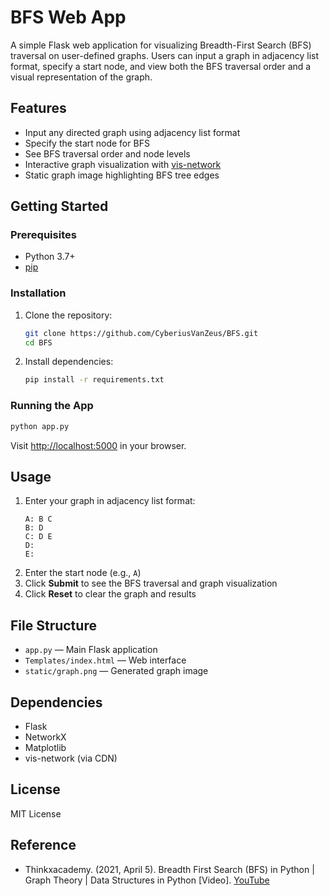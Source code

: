# BFS Web App

A simple Flask web application for visualizing Breadth-First Search (BFS) traversal on user-defined graphs. Users can input a graph in adjacency list format, specify a start node, and view both the BFS traversal order and a visual representation of the graph.

## Features

- Input any directed graph using adjacency list format
- Specify the start node for BFS
- See BFS traversal order and node levels
- Interactive graph visualization with [vis-network](https://visjs.org/)
- Static graph image highlighting BFS tree edges

## Getting Started

### Prerequisites

- Python 3.7+
- [pip](https://pip.pypa.io/en/stable/)

### Installation

1. Clone the repository:
   ```sh
   git clone https://github.com/CyberiusVanZeus/BFS.git
   cd BFS
   ```

2. Install dependencies:
   ```sh
   pip install -r requirements.txt
   ```

### Running the App

```sh
python app.py
```

Visit [http://localhost:5000](http://localhost:5000) in your browser.

## Usage

1. Enter your graph in adjacency list format:
   ```
   A: B C
   B: D
   C: D E
   D:
   E:
   ```
2. Enter the start node (e.g., `A`)
3. Click **Submit** to see the BFS traversal and graph visualization
4. Click **Reset** to clear the graph and results

## File Structure

- `app.py` — Main Flask application
- `Templates/index.html` — Web interface
- `static/graph.png` — Generated graph image

## Dependencies

- Flask
- NetworkX
- Matplotlib
- vis-network (via CDN)

## License

MIT License

## Reference

- Thinkxacademy. (2021, April 5). Breadth First Search (BFS) in Python | Graph Theory | Data Structures in Python [Video]. [YouTube](https://www.youtube.com/watch?v=tswq532WVF4)
